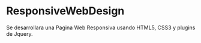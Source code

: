 # ResponsiveWebDesign
Se desarrollara una Pagina Web Responsiva usando HTML5, CSS3 y plugins de Jquery.